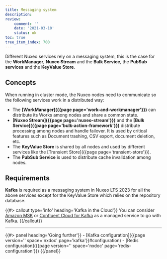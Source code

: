 ```yaml
---
title: Messaging system
description:
review:
    comment: ''
    date: '2021-03-10'
    status: ok
toc: true
tree_item_index: 700
---
```


Different Nuxeo services rely on a messaging system, this is the case for the **WorkManager**, **Nuxeo Stream** and the **Bulk Service**, the **PubSub services** and the **KeyValue Store**.

## Concepts

When running in cluster mode, the Nuxeo nodes need to communicate so the following services work in a distributed way:

- The **[WorkManager]({{page page='work-and-workmanager'}})** can distribute its Works among nodes and share a common state.
- **[Nuxeo Stream]({{page page='nuxeo-stream'}})** and the **[Bulk Service]({{page page='bulk-action-framework'}})** distribute processing among nodes and handle failover. It is used by critical features such as Document trashing, CSV export, document deletion, etc.
- The **KeyValue Store** is shared by all nodes and used by different services like the [Transient Store]({{page page='transient-store'}}).
- The **PubSub Service** is used to distribute cache invalidation among nodes.

## Requirements

**Kafka** is required as a messaging system in Nuxeo LTS 2023 for all the above services except for the KeyValue Store which relies on the repository database.

{{#> callout type='info' heading='Kafka in the Cloud'}}
You can consider [Amazon MSK](https://aws.amazon.com/msk/) or [Confluent Cloud for Kafka](https://www.confluent.io/confluent-cloud) as a managed service to go with Kafka.
{{/callout}}

* * *

<div class="row" data-equalizer data-equalize-on="medium"><div class="column medium-6">{{#> panel heading='Going further'}}
- [Kafka configuration]({{page version='' space='nxdoc' page='kafka'}}#configuration)
- [Redis configuration]({{page version='' space='nxdoc' page='redis-configuration'}})
{{/panel}}</div><div class="column medium-6">
</div></div>
